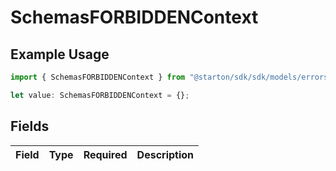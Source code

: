 # SchemasFORBIDDENContext

## Example Usage

```typescript
import { SchemasFORBIDDENContext } from "@starton/sdk/sdk/models/errors";

let value: SchemasFORBIDDENContext = {};
```

## Fields

| Field       | Type        | Required    | Description |
| ----------- | ----------- | ----------- | ----------- |